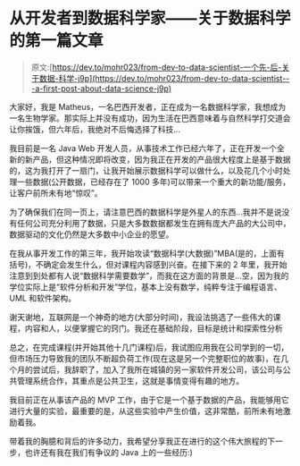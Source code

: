 # 从开发者到数据科学家——关于数据科学的第一篇文章

> 原文:[https://dev.to/mohr023/from-dev-to-data-scientist-一个先-后-关于数据-科学-j9p](https://dev.to/mohr023/from-dev-to-data-scientist---a-first-post-about-data-science-j9p)

大家好，我是 Matheus，一名巴西开发者，正在成为一名数据科学家，我想成为一名生物学家。那实际上并没有成功，因为生活在巴西意味着与自然科学打交道会让你挨饿，但六年后，我绝对不后悔选择了科技...

我目前是一名 Java Web 开发人员，从事技术工作已经六年了，正在开发一个全新的新产品，但这种情况即将改变，因为我正在开发的产品很大程度上是基于数据的，这为我打开了一扇门，让我开始展示数据科学可以做什么，以及花几个小时处理一些数据(公开数据，已经存在了 1000 多年)可以带来一个重大的新功能/服务，让客户前所未有地“惊叹”。

为了确保我们在同一页上，请注意巴西的数据科学是外星人的东西...我并不是说没有任何公司充分利用了数据，只是大多数数据都发生在拥有庞大产品的大公司中，数据驱动的文化仍然是大多数中小企业的愿望。

在我从事开发工作的第三年，我开始攻读“数据科学(大数据)”MBA(是的，上面有括号)，不确定会发生什么，但对课程内容感到兴奋。在接下来的 2 年里，我开始注意到到处都有人说“数据科学需要数学”，而我在这方面的背景是...空，因为我的学位实际上是“软件分析和开发”学位，基本上没有数学，纯粹专注于编程语言、UML 和软件架构。

谢天谢地，互联网是一个神奇的地方(大部分时间)，我设法挑选了一些伟大的课程，内容和人，以便掌握它的窍门。我还在基础阶段，目标是统计和探索性分析

总之，在完成课程(并开始其他十几门课程)后，我试图应用我在公司学到的一切，但市场压力导致我的团队不断超负荷工作(现在这是另一个完整职位的故事)，在几个月的尝试后，我辞职了，加入了我所在城镇的另一家软件开发公司，该公司与公共管理系统合作，其重点是公共卫生，这就是事情变得有趣的地方。

我目前正在从事该产品的 MVP 工作，由于它是一个基于数据的产品，我能够用它进行大量的实验，最重要的是，从这些实验中产生价值，这非常酷，前所未有地激励着我。

带着我的胸臆和背后的许多动力，我希望分享我正在进行的这个伟大旅程的下一步，也许还有我在我们有争议的 Java 上的一些经历:)